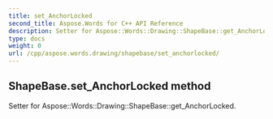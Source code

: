 ```yaml
---
title: set_AnchorLocked
second_title: Aspose.Words for C++ API Reference
description: Setter for Aspose::Words::Drawing::ShapeBase::get_AnchorLocked. 
type: docs
weight: 0
url: /cpp/aspose.words.drawing/shapebase/set_anchorlocked/
---
```

## ShapeBase.set_AnchorLocked method


Setter for Aspose::Words::Drawing::ShapeBase::get_AnchorLocked. 

